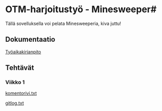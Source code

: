 # OTM-harjoitustyö - Minesweeper#

Tällä sovelluksella voi pelata Minesweeperia, kiva juttu!

## Dokumentaatio ##

[Työaikakirjanpito](https://github.com/stentho/otm-harjoitustyo/blob/master/Minesweeper/dokumentaatio/tuntikirjanpito.md)

## Tehtävät ##

### Viikko 1 ###

[komentorivi.txt](https://github.com/stentho/otm-harjoitustyo/blob/master/laskarit/viikko1/gitlog.txt)

[gitlog.txt](https://github.com/stentho/otm-harjoitustyo/blob/master/laskarit/viikko1/gitlog.txt)
